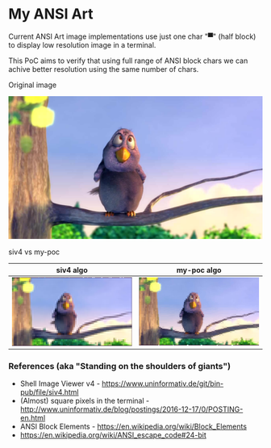 # My ANSI Art
Current ANSI Art image implementations use just one char "▀" (half block) to display low resolution image in a terminal.

This PoC aims to verify that using full range of ANSI block chars we can achive better resolution using the same number of chars.

Original image

![Original image](doc/imgs/big_buck_bunny_bird.jpg)

siv4 vs my-poc

|  siv4 algo  | my-poc algo |
| --- | --- |
| ![Original image](doc/imgs/siv4-ANSI-Art_6864-chars.png) | ![Original image](doc/imgs/my-PoC-ANSI-Art_6864-chars.png) |

### References (aka "Standing on the shoulders of giants")
* Shell Image Viewer v4 - https://www.uninformativ.de/git/bin-pub/file/siv4.html
* (Almost) square pixels in the terminal - http://www.uninformativ.de/blog/postings/2016-12-17/0/POSTING-en.html
* ANSI Block Elements - https://en.wikipedia.org/wiki/Block_Elements
* https://en.wikipedia.org/wiki/ANSI_escape_code#24-bit
